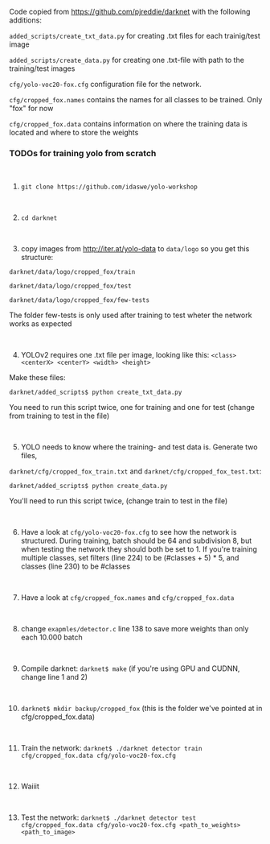 Code copied from https://github.com/pjreddie/darknet with the following additions:  

`added_scripts/create_txt_data.py`
for creating .txt files for each trainig/test image

`added_scripts/create_data.py`
for creating one .txt-file with path to the training/test images

`cfg/yolo-voc20-fox.cfg`
configuration file for the network.

`cfg/cropped_fox.names`
contains the names for all classes to be trained. Only "fox" for now

`cfg/cropped_fox.data`
contains information on where the training data is located and where to store the weights


### TODOs for training yolo from scratch

<br />

1. `git clone https://github.com/idaswe/yolo-workshop`

<br />

2. `cd darknet`

<br />

3. copy images from http://iter.at/yolo-data to `data/logo` so you get this structure: 

`darknet/data/logo/cropped_fox/train` 

`darknet/data/logo/cropped_fox/test` 

`darknet/data/logo/cropped_fox/few-tests` 

The folder few-tests is only used after training to test wheter the network works as expected

<br />

4. YOLOv2 requires one .txt file per image, looking like this: 
`<class> <centerX> <centerY> <width> <height>`  

Make these files: 

`darknet/added_scripts$ python create_txt_data.py` 

You need to run this script twice, one for training and one for test (change from training to test in the file)

<br />

5. YOLO needs to know where the training- and test data is. Generate two files, 

`darknet/cfg/cropped_fox_train.txt` and `darknet/cfg/cropped_fox_test.txt`: 

`darknet/added_scripts$ python create_data.py` 

You'll need to run this script twice, (change train to test in the file) 

<br />

6. Have a look at `cfg/yolo-voc20-fox.cfg` to see how the network is structured. During training, batch should be 64 and subdivision 8, but when testing the network they should both be set to 1. If you're training multiple classes, set filters (line 224) to be (#classes + 5) * 5, and classes (line 230) to be #classes

<br />

7. Have a look at `cfg/cropped_fox.names` and `cfg/cropped_fox.data`

<br />

8. change `exapmles/detector.c` line 138 to save more weights than only each 10.000 batch

<br />

9. Compile darknet: `darknet$ make` (if you're using GPU and CUDNN, change line 1 and 2)

<br />

10. `darknet$ mkdir backup/cropped_fox` (this is the folder we've pointed at in cfg/cropped_fox.data) 

<br />

11. Train the network: `darknet$ ./darknet detector train cfg/cropped_fox.data cfg/yolo-voc20-fox.cfg`

<br />

12. Waiiit 

<br />

13. Test the network: `darknet$ ./darknet detector test cfg/cropped_fox.data cfg/yolo-voc20-fox.cfg <path_to_weights> <path_to_image>` 
